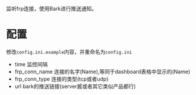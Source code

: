 监听frp连接，使用Bark进行推送通知。
# 配置

修改`config.ini.example`内容，并重命名为`config.ini`

 - time 监控间隔
 - frp_conn_name 连接的名字(Name),等同于dashboard表格中显示的(Name)
 - frp_conn_type 连接的类型(tcp或者udp)
 - url bark的推送链接(server酱或者其它类似产品都行)
